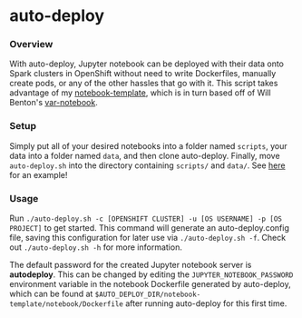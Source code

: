 # auto-deploy

### Overview
With auto-deploy, Jupyter notebook can be deployed with their data onto Spark clusters in OpenShift without need to write Dockerfiles, manually create pods, or any of the other hassles that go with it. This script takes advantage of my [notebook-template](https://github.com/RobGeada/notebook-template), which is in turn based off of Will Benton's [var-notebook](https://github.com/willb/var-notebook).

### Setup
Simply put all of your desired notebooks into a folder named `scripts`, your data into a folder named `data`, and then clone auto-deploy. Finally, move `auto-deploy.sh` into the directory containing `scripts/` and `data/`. See [here](https://github.com/RobGeada/auto-deploy-template) for an example!

### Usage
Run `./auto-deploy.sh -c [OPENSHIFT CLUSTER] -u [OS USERNAME] -p [OS PROJECT]` to get started. This command will generate an auto-deploy.config file, saving this configuration for later use via `./auto-deploy.sh -f`. Check out `./auto-deploy.sh -h` for more information.

The default password for the created Jupyter notebook server is **autodeploy**. This can be changed by editing the `JUPYTER_NOTEBOOK_PASSWORD` environment variable in the notebook Dockerfile generated by auto-deploy, which can be found at `$AUTO_DEPLOY_DIR/notebook-template/notebook/Dockerfile` after running auto-deploy for this first time.
